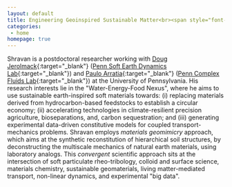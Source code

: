 ```yaml
---
layout: default
title: Engineering Geoinspired Sustainable Matter<br><span style="font-size:55%;"><b>Materials Geomimicry | Soft Matter Mechanics | Instrumentation & Data
categories:
 - home
homepage: true
---
```

Shravan is a postdoctoral researcher working with [Doug Jerolmack](https://earth.sas.upenn.edu/people/douglas-j-jerolmack){:target="_blank"} ([Penn Soft Earth Dynamics Lab](https://pennsed.seas.upenn.edu/){:target="_blank"}) and [Paulo Arratia](https://directory.seas.upenn.edu/paulo-e-arratia/){:target="_blank"} ([Penn Complex Fluids Lab](https://arratia.seas.upenn.edu/){:target="_blank"}) at the University of Pennsylvania. His research interests lie in the "Water-Energy-Food Nexus", where he aims to use sustainable earth-inspired soft materials towards: (i) replacing materials derived from hydrocarbon-based feedstocks to establish a circular economy; (ii) accelerating technologies in climate-resilient precision agriculture, bioseparations, and, carbon sequestration; and (iii) generating experimental data-driven constitutive models for coupled transport-mechanics problems. Shravan employs <i>materials geomimicry</i> approach, which aims at the synthetic reconstitution of hierarchical soil structures, by deconstructing the multiscale mechanics of natural earth materials, using laboratory analogs. This <i>convergent</i> scientific approach sits at the intersection of soft particulate rheo-tribology, colloid and surface science, materials chemistry, sustainable geomaterials, living matter-mediated transport, non-linear dynamics, and experimental "big data".  


